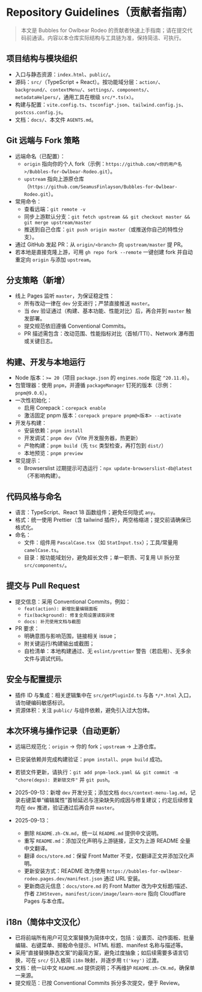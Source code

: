 # Repository Guidelines（贡献者指南）

> 本文是 Bubbles for Owlbear Rodeo 的贡献者快速上手指南；请在提交代码前通读。内容以本仓库实际结构与工具链为准，保持简洁、可执行。

## 项目结构与模块组织
- 入口与静态资源：`index.html`、`public/`。
- 源码：`src/`（TypeScript + React）。按功能域分层：`action/`、`background/`、`contextMenu/`、`settings/`、`components/`、`metadataHelpers/`，通用工具在根级 `src/*.ts(x)`。
- 构建与配置：`vite.config.ts`、`tsconfig*.json`、`tailwind.config.js`、`postcss.config.js`。
- 文档：`docs/`、本文件 `AGENTS.md`。

## Git 远端与 Fork 策略
- 远端命名（已配置）：
  - `origin` 指向你的个人 fork（示例：`https://github.com/<你的用户名>/Bubbles-for-Owlbear-Rodeo.git`）。
  - `upstream` 指向上游原仓库（`https://github.com/SeamusFinlayson/Bubbles-for-Owlbear-Rodeo.git`）。
- 常用命令：
  - 查看远端：`git remote -v`
  - 同步上游默认分支：`git fetch upstream && git checkout master && git merge upstream/master`
  - 推送到自己仓库：`git push origin master`（或推送你自己的特性分支）。
- 通过 GitHub 发起 PR：从 `origin/<branch>` 向 `upstream/master` 提 PR。
- 若本地是直接克隆上游，可用 `gh repo fork --remote` 一键创建 fork 并自动重定向 `origin` 与添加 `upstream`。

## 分支策略（新增）
- 线上 Pages 监听 `master`，为保证稳定性：
  - 所有改动一律在 `dev` 分支进行；严禁直接推送 `master`。
  - 当 `dev` 验证通过（构建、基本功能、性能对比）后，再合并到 `master` 触发部署。
  - 提交规范依旧遵循 Conventional Commits。
  - PR 描述需包含：改动范围、性能指标对比（首帧/TTI）、Network 瀑布图或关键日志。

## 构建、开发与本地运行
- Node 版本：`>= 20`（项目 `package.json` 的 `engines.node` 指定 `^20.11.0`）。
- 包管理器：使用 `pnpm`，并遵循 `packageManager` 钉死的版本（示例：`pnpm@9.0.6`）。
- 一次性初始化：
  - 启用 Corepack：`corepack enable`
  - 激活固定 pnpm 版本：`corepack prepare pnpm@<版本> --activate`
- 开发与构建：
  - 安装依赖：`pnpm install`
  - 开发调试：`pnpm dev`（Vite 开发服务器，热更新）
  - 产物构建：`pnpm build`（先 `tsc` 类型检查，再打包到 `dist/`）
  - 本地预览：`pnpm preview`
- 常见提示：
  - Browserslist 过期提示可选运行：`npx update-browserslist-db@latest`（不影响构建）。

## 代码风格与命名
- 语言：TypeScript、React 18 函数组件；避免任何隐式 `any`。
- 格式：统一使用 Prettier（含 tailwind 插件），两空格缩进；提交前请确保已格式化。
- 命名：
  - 文件：组件用 `PascalCase.tsx`（如 `StatInput.tsx`）；工具/常量用 `camelCase.ts`。
  - 目录：按功能域划分，避免超长文件；单一职责、可复用 UI 拆分至 `src/components/`。

## 提交与 Pull Request
- 提交信息：采用 Conventional Commits，例如：
  - `feat(action): 新增批量编辑面板`
  - `fix(background): 修复全局设置读取异常`
  - `docs: 补充使用文档与截图`
- PR 要求：
  - 明确意图与影响范围，链接相关 issue；
  - 附关键运行/构建输出或截图；
  - 自检清单：本地构建通过、无 `eslint/prettier` 警告（若启用）、无多余文件与调试代码。

## 安全与配置提示
- 插件 ID 与集成：相关逻辑集中在 `src/getPluginId.ts` 与各 `*/*.html` 入口，请勿硬编码敏感标识。
- 资源体积：关注 `public/` 与组件依赖，避免引入过大包体。

## 本次环境与操作记录（自动更新）
- 远端已规范化：`origin` → 你的 fork；`upstream` → 上游仓库。
- 已安装依赖并完成构建验证：`pnpm install`、`pnpm build` 成功。
- 若锁文件更新，请执行：`git add pnpm-lock.yaml && git commit -m "chore(deps): 更新锁文件"` 并 `git push`。

- 2025-09-13：新增 `dev` 开发分支；添加文档 `docs/context-menu-lag.md`，记录右键菜单“编辑属性”首帧延迟与渲染缺失的成因与修复建议；约定后续修复均在 `dev` 推进，验证通过后再合并 `master`。
- 2025-09-13：
  - 删除 `README.zh-CN.md`，统一以 `README.md` 提供中文说明。
  - 重写 `README.md`：添加汉化声明与上游链接，正文为上游 README 全量中文翻译。
  - 翻译 `docs/store.md`：保留 Front Matter 不变，仅翻译正文并添加汉化声明。
  - 更新安装方式：README 改为使用 `https://bubbles-for-owlbear-rodeo.pages.dev/manifest.json` 通过 URL 安装。
  - 更新商店元信息：`docs/store.md` 的 Front Matter 改为中文标题/描述、作者 `ZJHSteven`，`manifest/icon/image/learn-more` 指向 Cloudflare Pages 与本仓库。

## i18n（简体中文汉化）
- 已将前端所有用户可见文案替换为简体中文，包括：设置页、动作面板、批量编辑、右键菜单、掷骰命令提示、HTML 标题、manifest 名称与描述等。
- 采用“直接替换静态文案”的最简方案，避免过度抽象；如后续需要多语言切换，可在 `src/` 引入极简 `i18n` 映射，并逐步用 `t('key')` 过渡。
- 文档：统一以中文 `README.md` 提供说明；不再维护 `README.zh-CN.md`，确保单一来源。
- 提交规范：已按 Conventional Commits 拆分多次提交，便于 Review。
